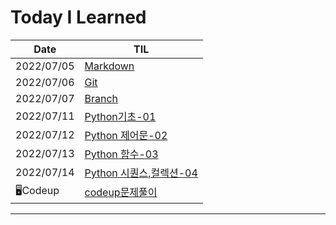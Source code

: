 # Today I Learned

| Date       | TIL                                                          |
| ---------- | ------------------------------------------------------------ |
| 2022/07/05 | [Markdown](https://github.com/myeonghwan57/TIL/blob/master/0705) |
| 2022/07/06 | [Git](https://github.com/myeonghwan57/TIL/tree/master/0706)  |
| 2022/07/07 | [Branch](https://github.com/myeonghwan57/TIL/blob/master/0707) |
| 2022/07/11 | [Python기초-01](https://github.com/myeonghwan57/TIL/tree/master/0711) |
| 2022/07/12  | [Python 제어문-02](https://github.com/myeonghwan57/TIL/tree/master/0712) |
| 2022/07/13  | [Python 함수-03](https://github.com/myeonghwan57/TIL/tree/master/0713) |
| 2022/07/14  | [Python 시퀀스,컬렉션-04](https://github.com/myeonghwan57/TIL/tree/master/0714) |
| 🖥️Codeup    | [codeup문제풀이](https://github.com/myeonghwan57/TIL/tree/master/PYTHON/codeup) |



___

